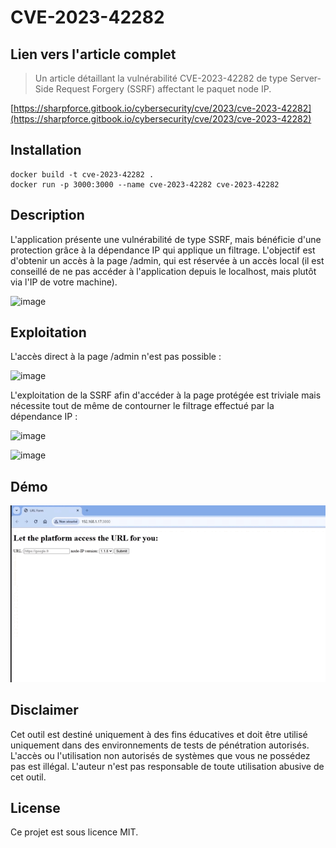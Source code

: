 # CVE-2023-42282

## Lien vers l'article complet

> Un article détaillant la vulnérabilité CVE-2023-42282 de type Server-Side Request Forgery (SSRF) affectant le paquet node IP.

[https://sharpforce.gitbook.io/cybersecurity/cve/2023/cve-2023-42282](https://sharpforce.gitbook.io/cybersecurity/cve/2023/cve-2023-42282)

## Installation

```
docker build -t cve-2023-42282 .
docker run -p 3000:3000 --name cve-2023-42282 cve-2023-42282
```

## Description

L'application présente une vulnérabilité de type SSRF, mais bénéficie d'une protection grâce à la dépendance IP qui applique un filtrage. L'objectif est d'obtenir un accès à la page /admin, qui est réservée à un accès local (il est conseillé de ne pas accéder à l'application depuis le localhost, mais plutôt via l'IP de votre machine).

![image](https://github.com/Sharpforce/cybersecurity-code/assets/6013418/75be9d65-91ce-4fc4-b561-9c6be3699627)

## Exploitation

L'accès direct à la page /admin n'est pas possible : 

![image](https://github.com/Sharpforce/cybersecurity-code/assets/6013418/75be9d65-91ce-4fc4-b561-9c6be3699627)

L'exploitation de la SSRF afin d'accéder à la page protégée est triviale mais nécessite tout de même de contourner le filtrage effectué par la dépendance IP : 

![image](https://github.com/Sharpforce/cybersecurity-code/assets/6013418/75be9d65-91ce-4fc4-b561-9c6be3699627)

![image](https://github.com/Sharpforce/cybersecurity-code/assets/6013418/75be9d65-91ce-4fc4-b561-9c6be3699627)

## Démo

![](https://github.com/Sharpforce/cybersecurity-code/blob/main/CVE-2023-42282/demo/demo.gif)

## Disclaimer

Cet outil est destiné uniquement à des fins éducatives et doit être utilisé uniquement dans des environnements de tests de pénétration autorisés. L'accès ou l'utilisation non autorisés de systèmes que vous ne possédez pas est illégal. L'auteur n'est pas responsable de toute utilisation abusive de cet outil.

## License

Ce projet est sous licence MIT.